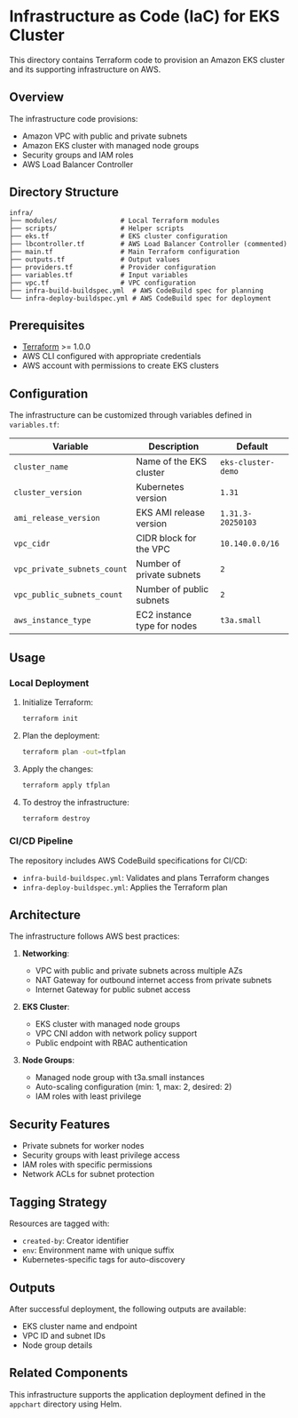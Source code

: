 # Infrastructure as Code (IaC) for EKS Cluster

This directory contains Terraform code to provision an Amazon EKS cluster and its supporting infrastructure on AWS.

## Overview

The infrastructure code provisions:

- Amazon VPC with public and private subnets
- Amazon EKS cluster with managed node groups
- Security groups and IAM roles
- AWS Load Balancer Controller

## Directory Structure

```
infra/
├── modules/                # Local Terraform modules
├── scripts/                # Helper scripts
├── eks.tf                  # EKS cluster configuration
├── lbcontroller.tf         # AWS Load Balancer Controller (commented)
├── main.tf                 # Main Terraform configuration
├── outputs.tf              # Output values
├── providers.tf            # Provider configuration
├── variables.tf            # Input variables
├── vpc.tf                  # VPC configuration
├── infra-build-buildspec.yml  # AWS CodeBuild spec for planning
└── infra-deploy-buildspec.yml # AWS CodeBuild spec for deployment
```

## Prerequisites

- [Terraform](https://www.terraform.io/downloads.html) >= 1.0.0
- AWS CLI configured with appropriate credentials
- AWS account with permissions to create EKS clusters

## Configuration

The infrastructure can be customized through variables defined in `variables.tf`:

| Variable | Description | Default |
|----------|-------------|---------|
| `cluster_name` | Name of the EKS cluster | `eks-cluster-demo` |
| `cluster_version` | Kubernetes version | `1.31` |
| `ami_release_version` | EKS AMI release version | `1.31.3-20250103` |
| `vpc_cidr` | CIDR block for the VPC | `10.140.0.0/16` |
| `vpc_private_subnets_count` | Number of private subnets | `2` |
| `vpc_public_subnets_count` | Number of public subnets | `2` |
| `aws_instance_type` | EC2 instance type for nodes | `t3a.small` |

## Usage

### Local Deployment

1. Initialize Terraform:
   ```bash
   terraform init
   ```

2. Plan the deployment:
   ```bash
   terraform plan -out=tfplan
   ```

3. Apply the changes:
   ```bash
   terraform apply tfplan
   ```

4. To destroy the infrastructure:
   ```bash
   terraform destroy
   ```

### CI/CD Pipeline

The repository includes AWS CodeBuild specifications for CI/CD:

- `infra-build-buildspec.yml`: Validates and plans Terraform changes
- `infra-deploy-buildspec.yml`: Applies the Terraform plan

## Architecture

The infrastructure follows AWS best practices:

1. **Networking**:
   - VPC with public and private subnets across multiple AZs
   - NAT Gateway for outbound internet access from private subnets
   - Internet Gateway for public subnet access

2. **EKS Cluster**:
   - EKS cluster with managed node groups
   - VPC CNI addon with network policy support
   - Public endpoint with RBAC authentication

3. **Node Groups**:
   - Managed node group with t3a.small instances
   - Auto-scaling configuration (min: 1, max: 2, desired: 2)
   - IAM roles with least privilege

## Security Features

- Private subnets for worker nodes
- Security groups with least privilege access
- IAM roles with specific permissions
- Network ACLs for subnet protection

## Tagging Strategy

Resources are tagged with:
- `created-by`: Creator identifier
- `env`: Environment name with unique suffix
- Kubernetes-specific tags for auto-discovery

## Outputs

After successful deployment, the following outputs are available:
- EKS cluster name and endpoint
- VPC ID and subnet IDs
- Node group details

## Related Components

This infrastructure supports the application deployment defined in the `appchart` directory using Helm.